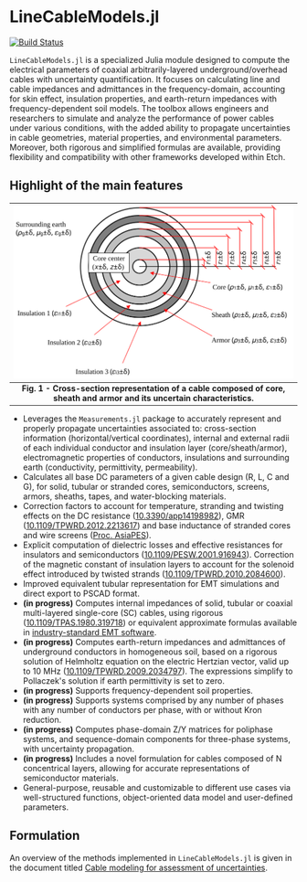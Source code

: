 # LineCableModels.jl

[![Build Status](https://github.com/Electa-Git/LineCableModels.jl/actions/workflows/CI.yml/badge.svg?branch=main)](https://github.com/Electa-Git/LineCableModels.jl/actions/workflows/CI.yml?query=branch%3Amain)

`LineCableModels.jl` is a specialized Julia module designed to compute the electrical parameters of coaxial arbitrarily-layered underground/overhead cables with uncertainty quantification. It focuses on calculating line and cable impedances and admittances in the frequency-domain, accounting for skin effect, insulation properties, and earth-return impedances with frequency-dependent soil models. The toolbox allows engineers and researchers to simulate and analyze the performance of power cables under various conditions, with the added ability to propagate uncertainties in cable geometries, material properties, and environmental parameters. Moreover,  both rigorous and simplified formulas are available, providing flexibility and compatibility with other frameworks developed within Etch.

## Highlight of the main features

| ![Cable cross-section](assets/img/cable_sc_armor_uncertainties.svg) | 
|:--:| 
| **Fig. 1 - Cross-section representation of a cable composed of core, sheath and armor and its uncertain characteristics.** |

- Leverages the `Measurements.jl` package to accurately represent and properly propagate uncertainties associated to: cross-section information (horizontal/vertical coordinates), internal and external radii of each individual conductor and insulation layer (core/sheath/armor), electromagnetic properties of conductors, insulations and surrounding earth (conductivity, permittivity, permeability).
- Calculates all base DC parameters of a given cable design (R, L, C and G), for solid, tubular or stranded cores, semiconductors, screens, armors, sheaths, tapes,  and water-blocking materials.
- Correction factors to account for temperature, stranding and twisting effects on the DC resistance ([10.3390/app14198982](https://www.mdpi.com/2076-3417/14/19/8982)), GMR ([10.1109/TPWRD.2012.2213617](https://ieeexplore.ieee.org/document/6521501)) and base inductance of stranded cores and wire screens ([Proc. AsiaPES](https://www.actapress.com/Abstract.aspx?paperId=33058)).
- Explicit computation of dielectric losses and effective resistances for insulators and semiconductors ([10.1109/PESW.2001.916943](https://ieeexplore.ieee.org/document/916943)). Correction of the magnetic constant of insulation layers to account for the solenoid effect introduced by twisted strands ([10.1109/TPWRD.2010.2084600](https://ieeexplore.ieee.org/document/5743045)).
- Improved equivalent tubular representation for EMT simulations and direct export to PSCAD format.
- **(in progress)** Computes internal impedances of solid, tubular or coaxial multi-layered single-core (SC) cables, using rigorous ([10.1109/TPAS.1980.319718](https://ieeexplore.ieee.org/document/4113884)) or equivalent approximate formulas available in [industry-standard EMT software](https://www.pscad.com/webhelp/EMTDC/Transmission_Lines/Deriving_System_Y_and_Z_Matrices.htm).
- **(in progress)** Computes earth-return impedances and admittances of underground conductors in homogeneous soil, based on a rigorous solution of Helmholtz equation on the electric Hertzian vector, valid up to 10 MHz ([10.1109/TPWRD.2009.2034797](https://ieeexplore.ieee.org/abstract/document/5437464)). The expressions simplify to Pollaczek's solution if earth permittivity is set to zero.
- **(in progress)** Supports frequency-dependent soil properties.
- **(in progress)** Supports systems comprised by any number of phases with any number of conductors per phase, with or without Kron reduction.
- **(in progress)** Computes phase-domain Z/Y matrices for poliphase systems, and sequence-domain components for three-phase systems, with uncertainty propagation.
- **(in progress)** Includes a novel formulation for cables composed of N concentrical layers, allowing for accurate representations of semiconductor materials.
- General-purpose, reusable and customizable to different use cases via well-structured functions, object-oriented data model and user-defined parameters.

## Formulation

An overview of the methods implemented in `LineCableModels.jl` is given in the document titled [Cable modeling for assessment of uncertainties](https://www.overleaf.com/read/xhmvbjgdqjxn#5e6f69).